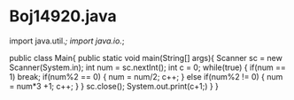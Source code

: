 # Boj14920.java
import java.util.*;
import java.io.*;

public class Main{
    public static void main(String[] args){
        Scanner sc = new Scanner(System.in);
        int num = sc.nextInt();
        int c = 0;
        while(true)
        {
            if(num == 1)
               break;
            if(num%2 == 0)
            {
               num = num/2;
               c++;
             }
             else if(num%2 != 0)
             {
                num = num*3 +1;
                c++;
              }         }
         sc.close();
         System.out.print(c+1;)
         }
}
